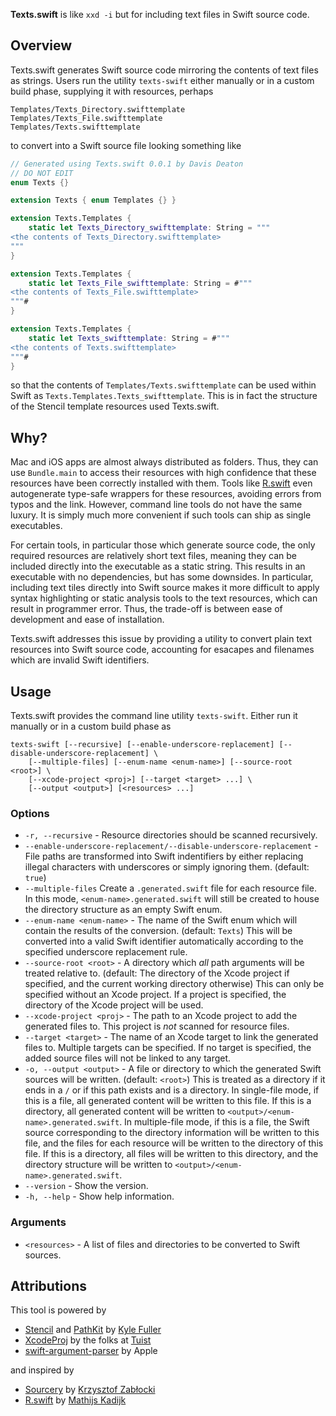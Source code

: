 **Texts.swift** is like `xxd -i` but for including text files in Swift source code.

## Overview

Texts.swift generates Swift source code mirroring the contents of text files as strings.
Users run the utility `texts-swift` either manually or in a custom build phase, supplying it with resources, perhaps
```
Templates/Texts_Directory.swifttemplate
Templates/Texts_File.swifttemplate
Templates/Texts.swifttemplate
```
to convert into a Swift source file looking something like
```swift
// Generated using Texts.swift 0.0.1 by Davis Deaton
// DO NOT EDIT
enum Texts {}

extension Texts { enum Templates {} }

extension Texts.Templates {
    static let Texts_Directory_swifttemplate: String = """
<the contents of Texts_Directory.swifttemplate>
"""
}

extension Texts.Templates {
    static let Texts_File_swifttemplate: String = #"""
<the contents of Texts_File.swifttemplate>
"""#
}

extension Texts.Templates {
    static let Texts_swifttemplate: String = #"""
<the contents of Texts.swifttemplate>
"""#
}
```
so that the contents of `Templates/Texts.swifttemplate` can be used within Swift as `Texts.Templates.Texts_swifttemplate`.
This is in fact the structure of the Stencil template resources used Texts.swift.

## Why?

Mac and iOS apps are almost always distributed as folders.
Thus, they can use `Bundle.main` to access their resources with high confidence that these resources have been correctly installed with them.
Tools like [R.swift](https://github.com/mac-cain13/R.swift) even autogenerate type-safe wrappers for these resources, avoiding errors from typos and the link.
However, command line tools do not have the same luxury.
It is simply much more convenient if such tools can ship as single executables.

For certain tools, in particular those which generate source code, the only required resources are relatively short text files, meaning they can be included directly into the executable as a static string.
This results in an executable with no dependencies, but has some downsides.
In particular, including text tiles directly into Swift source makes it more difficult to apply syntax highlighting or static analysis tools to the text resources, which can result in programmer error.
Thus, the trade-off is between ease of development and ease of installation.

Texts.swift addresses this issue by providing a utility to convert plain text resources into Swift source code, accounting for esacapes and filenames which are invalid Swift identifiers. 

## Usage

Texts.swift provides the command line utility `texts-swift`.
Either run it manually or in a custom build phase as 
```
texts-swift [--recursive] [--enable-underscore-replacement] [--disable-underscore-replacement] \
	[--multiple-files] [--enum-name <enum-name>] [--source-root <root>] \
	[--xcode-project <proj>] [--target <target> ...] \
	[--output <output>] [<resources> ...]
```

### Options
- `-r, --recursive` - Resource directories should be scanned recursively.
- `--enable-underscore-replacement/--disable-underscore-replacement` - File paths are transformed into Swift indentifiers by either replacing illegal characters with underscores or simply ignoring them. (default: `true`)
- `--multiple-files` Create a `.generated.swift` file for each resource file. 
In this mode, `<enum-name>.generated.swift` will still be created to house the directory structure as an empty Swift enum.
- `--enum-name <enum-name>` - The name of the Swift enum which will contain the results of the conversion. (default: `Texts`)
	This will be converted into a valid Swift identifier automatically according to the specified underscore replacement rule.
- `--source-root <root>` - A directory which _all_ path arguments will be treated relative to. (default: The directory of the Xcode project if specified, and the current working directory otherwise) 
	This can only be specified without an Xcode project. If a project is specified, the directory of the Xcode project will be used.
- `--xcode-project <proj>` - The path to an Xcode project to add the generated files to. 
	This project is _not_ scanned for resource files.
- `--target <target>` - The name of an Xcode target to link the generated files to. 
	Multiple targets can be specified. If no target is specified, the added source files will not be linked to any target.
- `-o, --output <output>` - A file or directory to which the generated Swift sources will be written. (default: `<root>`) 
	This is treated as a directory if it ends in a `/` or if this path exists and is a directory. 
	In single-file mode, if this is a file, all generated content will be written to this file. 
	If this is a directory, all generated content will be written to `<output>/<enum-name>.generated.swift`. 
	In multiple-file mode, if this is a file, the Swift source corresponding to the directory information will be written to this file, and the files for each resource will be written to the directory of this file. 
	If this is a directory, all files will be written to this directory, and the directory structure will be written to `<output>/<enum-name>.generated.swift`.
- `--version` - Show the version.
- `-h, --help` - Show help information.
 
### Arguments
- `<resources>` - A list of files and directories to be converted to Swift sources. 

## Attributions

This tool is powered by

- [Stencil](https://github.com/kylef/Stencil) and [PathKit](https://github.com/kylef/PathKit) by [Kyle Fuller](https://github.com/kylef)
- [XcodeProj](https://github.com/tuist/XcodeProj) by the folks at [Tuist](https://tuist.io)
- [swift-argument-parser](https://github.com/apple/swift-argument-parser) by Apple

and inspired by

- [Sourcery](https://github.com/krzysztofzablocki/Sourcery) by [Krzysztof Zabłocki](https://github.com/krzysztofzablocki)
- [R.swift](https://github.com/mac-cain13/R.swift) by [Mathijs Kadijk](https://github.com/mac-cain13)

